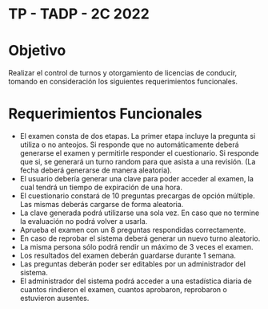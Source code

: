 # TP - TADP - 2C 2022

# Objetivo
Realizar el control de turnos y otorgamiento de licencias de conducir, tomando en consideración los siguientes requerimientos funcionales.

# Requerimientos Funcionales
- El examen consta de dos etapas. La primer etapa incluye la pregunta si utiliza o no anteojos. 
Si responde que no automáticamente deberá generarse el examen y permitirle responder el 
cuestionario. 
Si responde que si, se generará un turno random para que asista a una revisión. (La fecha 
deberá generarse de manera aleatoria).
- El usuario debería generar una clave para poder acceder al examen, la cual tendrá un tiempo 
de expiración de una hora.
- El cuestionario constará de 10 preguntas precargas de opción múltiple. Las mismas deberás 
cargarse de forma aleatoria. 
- La clave generada podrá utilizarse una sola vez. En caso que no termine la evaluación no 
podrá volver a usarla.
- Aprueba el examen con un 8 preguntas respondidas correctamente.
- En caso de reprobar el sistema deberá generar un nuevo turno aleatorio.
- La misma persona sólo podrá rendir un máximo de 3 veces el examen. 
- Los resultados del examen deberán guardarse durante 1 semana.
- Las preguntas deberán poder ser editables por un administrador del sistema.
- El administrador del sistema podrá acceder a una estadística diaria de cuantos rindieron el 
examen, cuantos aprobaron, reprobaron o estuvieron ausentes.